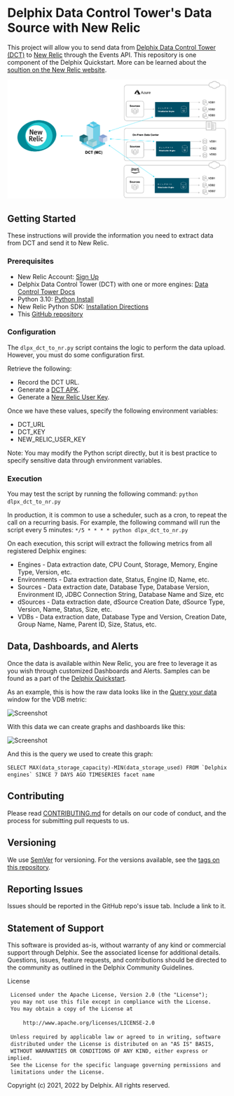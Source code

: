 # Delphix Data Control Tower's Data Source with New Relic

This project will allow you to send data from [Delphix Data Control Tower (DCT)](https://delphix.document360.io/dct/docs) to [New Relic](https://newrelic.com/) through the Events API. This repository is one component of the Delphix Quickstart. More can be learned about the [soultion on the New Relic website](https://newrelic.com/instant-observability/delphix).

![Screenshot](images/image2.png)


## Getting Started

These instructions will provide the information you need to extract data from DCT and send it to New Relic. 


### Prerequisites

* New Relic Account: [Sign Up](https://newrelic.com/signup)
* Delphix Data Control Tower (DCT) with one or more engines: [Data Control Tower Docs](https://delphix.document360.io/dct/docs)
* Python 3.10: [Python Install](https://www.python.org/downloads)
* New Relic Python SDK: [Installation Directions](https://github.com/newrelic/newrelic-telemetry-sdk-python)
* This [GitHub repository](https://github.com/delphix/dct-newrelic-integration)


### Configuration

The ```dlpx_dct_to_nr.py``` script contains the logic to perform the data upload. However, you must do some configuration first. 

Retrieve the following:
* Record the DCT URL.
* Generate a [DCT APK](https://delphix.document360.io/docs).
* Generate a [New Relic User Key](https://docs.newrelic.com/docs/apis/intro-apis/new-relic-api-keys/#ingest-license-key).

Once we have these values, specify the following environment variables:
* DCT_URL
* DCT_KEY
* NEW_RELIC_USER_KEY

Note: You may modify the Python script directly, but it is best practice to specify sensitive data through environment variables.


### Execution

You may test the script by running the following command:
```python dlpx_dct_to_nr.py```

In production, it is common to use a scheduler, such as a cron, to repeat the call on a recurring basis. For example, the following command will run the script every 5 minutes:
```*/5 * * * * python dlpx_dct_to_nr.py```

On each execution, this script will extract the following metrics from all registered Delphix engines:

* Engines - Data extraction date, CPU Count, Storage, Memory, Engine Type, Version, etc.
* Environments - Data extraction date, Status, Engine ID, Name, etc.
* Sources - Data extraction date, Database Type, Database Version, Environment ID, JDBC Connection String, Database Name and Size, etc
* dSources - Data extraction date, dSource Creation Date, dSource Type, Version, Name, Status, Size, etc.
* VDBs - Data extraction date, Database Type and Version, Creation Date, Group Name, Name, Parent ID, Size, Status, etc.


## Data, Dashboards, and Alerts

Once the data is available within New Relic, you are free to leverage it as you wish through customized Dashboards and Alerts. Samples can be found as a part of the [Delphix Quickstart](https://newrelic.com/instant-observability/delphix). 

As an example, this is how the raw data looks like in the [Query your data](https://docs.newrelic.com/docs/query-your-data/explore-query-data/get-started/introduction-querying-new-relic-data/#browse-data) window for the VDB metric:

![Screenshot](images/image1.png)

With this data we can create graphs and dashboards like this:

![Screenshot](images/image3.png)

And this is the query we used to create this graph:

```
SELECT MAX(data_storage_capacity)-MIN(data_storage_used) FROM `Delphix engines` SINCE 7 DAYS AGO TIMESERIES facet name
```


## Contributing

Please read [CONTRIBUTING.md](https://github.com/delphix/.github/blob/master/CONTRIBUTING.md) for details on our code of conduct, and the process for submitting pull requests to us.


## Versioning

We use [SemVer](http://semver.org/) for versioning. For the versions available, see the [tags on this repository](https://github.com/your/project/tags).


## Reporting Issues

Issues should be reported in the GitHub repo's issue tab. Include a link to it.


## Statement of Support

This software is provided as-is, without warranty of any kind or commercial support through Delphix. See the associated license for additional details. Questions, issues, feature requests, and contributions should be directed to the community as outlined in the Delphix Community Guidelines.

License
```
 Licensed under the Apache License, Version 2.0 (the "License");
 you may not use this file except in compliance with the License.
 You may obtain a copy of the License at

     http://www.apache.org/licenses/LICENSE-2.0

 Unless required by applicable law or agreed to in writing, software
 distributed under the License is distributed on an "AS IS" BASIS,
 WITHOUT WARRANTIES OR CONDITIONS OF ANY KIND, either express or implied.
 See the License for the specific language governing permissions and
 limitations under the License.
 ```
Copyright (c) 2021, 2022 by Delphix. All rights reserved.
